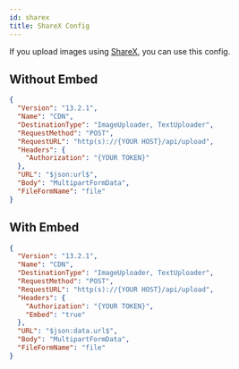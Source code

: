 ```yaml
---
id: sharex
title: ShareX Config
---
```


If you upload images using [ShareX](https://getsharex.com), you can use this config.

## Without Embed
```json title="uploader.sxcu"
{
  "Version": "13.2.1",
  "Name": "CDN",
  "DestinationType": "ImageUploader, TextUploader",
  "RequestMethod": "POST",
  "RequestURL": "http(s)://{YOUR HOST}/api/upload",
  "Headers": {
    "Authorization": "{YOUR TOKEN}"
  },
  "URL": "$json:url$",
  "Body": "MultipartFormData",
  "FileFormName": "file"
}
```

## With Embed
```json title="uploader_with_embed.sxcu"
{
  "Version": "13.2.1",
  "Name": "CDN",
  "DestinationType": "ImageUploader, TextUploader",
  "RequestMethod": "POST",
  "RequestURL": "http(s)://{YOUR HOST}/api/upload",
  "Headers": {
    "Authorization": "{YOUR TOKEN}",
    "Embed": "true"
  },
  "URL": "$json:data.url$",
  "Body": "MultipartFormData",
  "FileFormName": "file"
}
```